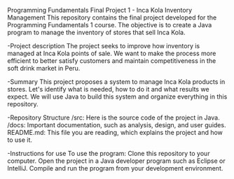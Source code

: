 Programming Fundamentals Final Project 1 - Inca Kola Inventory Management
This repository contains the final project developed for the Programming Fundamentals 1 course. The objective is to create a Java program to manage the inventory of stores that sell Inca Kola.

-Project description
The project seeks to improve how inventory is managed at Inca Kola points of sale. We want to make the process more efficient to better satisfy customers and maintain competitiveness in the soft drink market in Peru.

-Summary
This project proposes a system to manage Inca Kola products in stores. Let's identify what is needed, how to do it and what results we expect. We will use Java to build this system and organize everything in this repository.

-Repository Structure
/src: Here is the source code of the project in Java.
/docs: Important documentation, such as analysis, design, and user guides.
README.md: This file you are reading, which explains the project and how to use it.

-Instructions for use
To use the program:
Clone this repository to your computer.
Open the project in a Java developer program such as Eclipse or IntelliJ.
Compile and run the program from your development environment.
